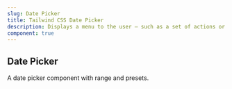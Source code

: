 ```yaml
---
slug: Date Picker
title: Tailwind CSS Date Picker
description: Displays a menu to the user — such as a set of actions or functions — triggered by right click.
component: true
---
```


<script>
    import { ComponentPreview } from '$lib/components/docs';
</script>

<h2>Date Picker</h2>
<p>A date picker component with range and presets.</p>
<ComponentPreview type="date_picker" name="date_picker" >

<div />

</ComponentPreview>
